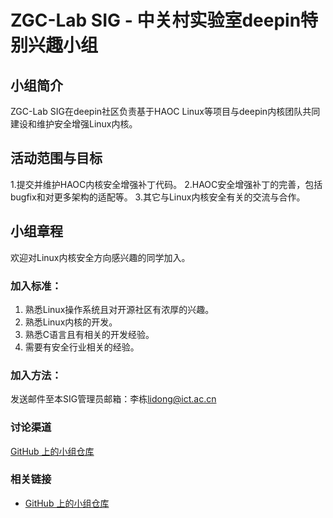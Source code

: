 # ZGC-Lab SIG - 中关村实验室deepin特别兴趣小组

## 小组简介

ZGC-Lab SIG在deepin社区负责基于HAOC Linux等项目与deepin内核团队共同建设和维护安全增强Linux内核。

## 活动范围与目标

1.提交并维护HAOC内核安全增强补丁代码。
2.HAOC安全增强补丁的完善，包括bugfix和对更多架构的适配等。
3.其它与Linux内核安全有关的交流与合作。

## 小组章程

欢迎对Linux内核安全方向感兴趣的同学加入。

### 加入标准：

1. 熟悉Linux操作系统且对开源社区有浓厚的兴趣。
2. 熟悉Linux内核的开发。
3. 熟悉C语言且有相关的开发经验。
4. 需要有安全行业相关的经验。

### 加入方法：

发送邮件至本SIG管理员邮箱：李栋<lidong@ict.ac.cn>

### 讨论渠道

[GitHub 上的小组仓库](https://github.com/deepin-community/sig-ZGC-Lab)


### 相关链接

- [GitHub 上的小组仓库](https://github.com/deepin-community/sig-ZGC-Lab)
